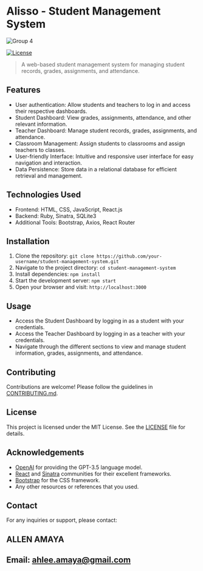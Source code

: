 # Alisso - Student Management System

![Group 4](https://github.com/allenamaya/ALISSO-STUDENT-MANAGEMENT-SYSTEM/assets/126647363/65171fab-de27-4ff7-a12a-cccac02703b9)


[![License](https://img.shields.io/badge/license-MIT-blue.svg)](https://opensource.org/licenses/MIT)

> A web-based student management system for managing student records, grades, assignments, and attendance.

## Features

- User authentication: Allow students and teachers to log in and access their respective dashboards.
- Student Dashboard: View grades, assignments, attendance, and other relevant information.
- Teacher Dashboard: Manage student records, grades, assignments, and attendance.
- Classroom Management: Assign students to classrooms and assign teachers to classes.
- User-friendly Interface: Intuitive and responsive user interface for easy navigation and interaction.
- Data Persistence: Store data in a relational database for efficient retrieval and management.

## Technologies Used

- Frontend: HTML, CSS, JavaScript, React.js
- Backend: Ruby, Sinatra, SQLite3
- Additional Tools: Bootstrap, Axios, React Router

## Installation

1. Clone the repository: `git clone https://github.com/your-username/student-management-system.git`
2. Navigate to the project directory: `cd student-management-system`
3. Install dependencies: `npm install`
4. Start the development server: `npm start`
5. Open your browser and visit: `http://localhost:3000`

## Usage

- Access the Student Dashboard by logging in as a student with your credentials.
- Access the Teacher Dashboard by logging in as a teacher with your credentials.
- Navigate through the different sections to view and manage student information, grades, assignments, and attendance.

## Contributing

Contributions are welcome! Please follow the guidelines in [CONTRIBUTING.md](CONTRIBUTING.md).

## License

This project is licensed under the MIT License. See the [LICENSE](LICENSE) file for details.

## Acknowledgements

- [OpenAI](https://openai.com) for providing the GPT-3.5 language model.
- [React](https://reactjs.org) and [Sinatra](http://sinatrarb.com) communities for their excellent frameworks.
- [Bootstrap](https://getbootstrap.com) for the CSS framework.
- Any other resources or references that you used.

## Contact

For any inquiries or support, please contact:

## ALLEN AMAYA
## Email: ahlee.amaya@gmail.com


